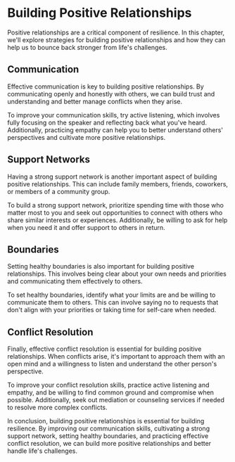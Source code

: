Building Positive Relationships
==========================================

Positive relationships are a critical component of resilience. In this chapter, we'll explore strategies for building positive relationships and how they can help us to bounce back stronger from life's challenges.

Communication
-------------

Effective communication is key to building positive relationships. By communicating openly and honestly with others, we can build trust and understanding and better manage conflicts when they arise.

To improve your communication skills, try active listening, which involves fully focusing on the speaker and reflecting back what you've heard. Additionally, practicing empathy can help you to better understand others' perspectives and cultivate more positive relationships.

Support Networks
----------------

Having a strong support network is another important aspect of building positive relationships. This can include family members, friends, coworkers, or members of a community group.

To build a strong support network, prioritize spending time with those who matter most to you and seek out opportunities to connect with others who share similar interests or experiences. Additionally, be willing to ask for help when you need it and offer support to others in return.

Boundaries
----------

Setting healthy boundaries is also important for building positive relationships. This involves being clear about your own needs and priorities and communicating them effectively to others.

To set healthy boundaries, identify what your limits are and be willing to communicate them to others. This can involve saying no to requests that don't align with your priorities or taking time for self-care when needed.

Conflict Resolution
-------------------

Finally, effective conflict resolution is essential for building positive relationships. When conflicts arise, it's important to approach them with an open mind and a willingness to listen and understand the other person's perspective.

To improve your conflict resolution skills, practice active listening and empathy, and be willing to find common ground and compromise when possible. Additionally, seek out mediation or counseling services if needed to resolve more complex conflicts.

In conclusion, building positive relationships is essential for building resilience. By improving our communication skills, cultivating a strong support network, setting healthy boundaries, and practicing effective conflict resolution, we can build more positive relationships and better handle life's challenges.
